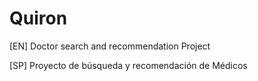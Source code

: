 # Quiron
[EN]
Doctor search and recommendation Project 

[SP]
Proyecto de búsqueda y recomendación de Médicos
